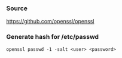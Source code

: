 ### Source
https://github.com/openssl/openssl  

### Generate hash for /etc/passwd
```
openssl passwd -1 -salt <user> <password>
```


